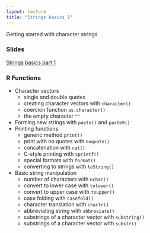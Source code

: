```yaml
---
layout: lecture
title: "Strings basics 1"
---
```


<p class="message">
  Getting started with character strings
</p>

### Slides

<a href="https://github.com/ucb-stat133/stat133-fall-2016/blob/master/notes/14-strings-basics/14-strings-basics.pdf" target="_blank">Strings basics part 1</a>


### R Functions

- Character vectors
	+ single and double quotes
	+ creating character vectors with `character()`
	+ coercion function `as.character()`
	+ the empty character `""`
- Forming new strings with `paste()` and `paste0()`
- Printing functions
    + generic method `print()`
    + print with no quotes with `noquote()`
    + concatenation with `cat()`
    + C-style printing with `sprintf()`
    + special formats with `format()`
    + converting to strings with `toString()`
- Basic string manipulation
	+ number of characters with `nchar()`
	+ convert to lower case with `tolower()`
	+ convert to upper case with `toupper()`
	+ case folding with `casefold()`
	+ character translation with `chartr()`
	+ abbreviating string with `abbreviate()`
	+ substrings of a character vector with `substring()`
	+ substrings of a character vector with `substr()`

